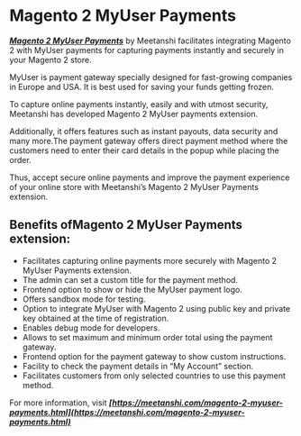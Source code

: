 # Magento 2 MyUser Payments
***[Magento 2 MyUser Payments](https://meetanshi.com/magento-2-myuser-payments.html)*** by Meetanshi facilitates integrating Magento 2 with MyUser payments for capturing payments instantly and securely in your Magento 2 store.


MyUser is payment gateway specially designed for fast-growing companies in Europe and USA. It is best used for saving your funds getting frozen.

To capture online payments instantly, easily and with utmost security, Meetanshi has developed Magento 2 MyUser payments extension.

Additionally, it offers features such as instant payouts, data security and many more.The payment gateway offers direct payment method where the customers need to enter their card details in the popup while placing the order.

Thus, accept secure online payments and improve the payment experience of your online store with Meetanshi’s Magento 2 MyUser Payments extension.

## Benefits ofMagento 2 MyUser Payments extension:

* Facilitates capturing online payments more securely with Magento 2 MyUser Payments extension.
* The admin can set a custom title for the payment method.
* Frontend option to show or hide the MyUser payment logo.
* Offers sandbox mode for testing.
* Option to integrate MyUser with Magento 2 using public key and private key obtained at the time of registration.
* Enables debug mode for developers.
* Allows to set maximum and minimum order total using the payment gateway.
* Frontend option for the payment gateway to show custom instructions.
* Facility to check the payment details in “My Account” section.
* Facilitates customers from only selected countries to use this payment method.

For more information, visit ***[https://meetanshi.com/magento-2-myuser-payments.html](https://meetanshi.com/magento-2-myuser-payments.html)***
